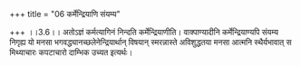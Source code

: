 +++
title = "06 कर्मेन्द्रियाणि संयम्य"

+++
।।3.6।। अतोऽज्ञं कर्मत्यागिनं निन्दति कर्मेन्द्रियाणीति। वाक्पाण्यादीनि
कर्मेन्द्रियाण्यपि संयम्य निगृह्य यो मनसा
भगवद्ध्यानच्छलेनेन्द्रियार्थान् विषयान् स्मरन्नास्ते अविशुद्धतया मनसा
आत्मनि स्थैर्यभावात् स मिथ्याचारः कपटाचारो दाम्भिक उच्यत इत्यर्थः।
